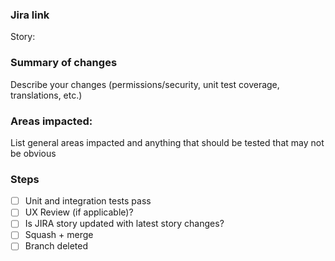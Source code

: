 ### Jira link
Story: 

### Summary of changes
Describe your changes (permissions/security, unit test coverage, translations, etc.)

### Areas impacted:
List general areas impacted and anything that should be tested that may not be obvious

### Steps
* [ ] Unit and integration tests pass
* [ ] UX Review (if applicable)?
* [ ] Is JIRA story updated with latest story changes?
* [ ] Squash + merge
* [ ] Branch deleted
